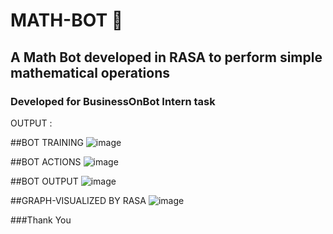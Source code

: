 # MATH-BOT 🧮
## A Math Bot developed in RASA to perform simple mathematical operations
### Developed for BusinessOnBot Intern task

OUTPUT :

##BOT TRAINING
![image](https://user-images.githubusercontent.com/86421191/221839016-ae646e42-d380-4d4d-bc6f-006e12d4bfca.png)

##BOT ACTIONS
![image](https://user-images.githubusercontent.com/86421191/221839152-23957c26-f658-4833-8e90-5085431fd756.png)

##BOT OUTPUT
![image](https://user-images.githubusercontent.com/86421191/221840382-b8d40660-60e0-4c0c-a04f-a2680863ce47.png)


##GRAPH-VISUALIZED BY RASA
![image](https://user-images.githubusercontent.com/86421191/221839516-33fc5ef1-ac51-4198-b1e0-d267d81e6004.png)

###Thank You
